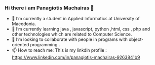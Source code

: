 ### Hi there i am Panagiotis Machairas 👋


- 🔭 I’m currently a student in Applied Informatics at University of Macedonia.
- 🌱 I’m currently learning java , javascript, python ,html, css , php and other technologies which are related to Computer Science.
- 👯 I’m looking to collaborate with people in programs with object-oriented programming .
- 📫 How to reach me: This is my linkdin profile : https://www.linkedin.com/in/panagiotis-machairas-9263841b9

